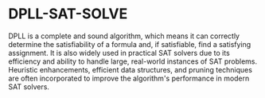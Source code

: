 # DPLL-SAT-SOLVE
DPLL is a complete and sound algorithm, which means it can correctly determine the satisfiability of a formula and, if satisfiable, find a satisfying assignment. It is also widely used in practical SAT solvers due to its efficiency and ability to handle large, real-world instances of SAT problems. Heuristic enhancements, efficient data structures, and pruning techniques are often incorporated to improve the algorithm's performance in modern SAT solvers.
